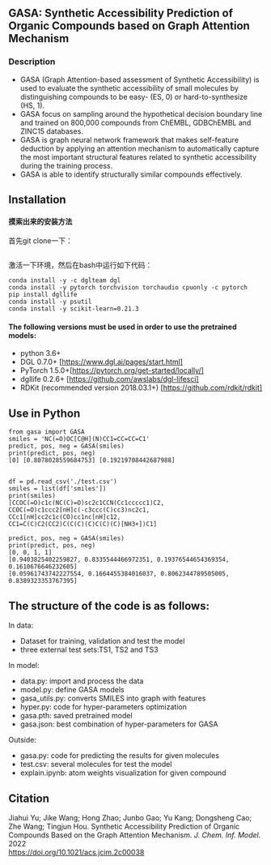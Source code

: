 ## GASA: Synthetic Accessibility Prediction of Organic Compounds based on Graph Attention Mechanism <br/>
### Description
* GASA (Graph Attention-based assessment of Synthetic Accessibility) is used to evaluate the synthetic accessibility of small molecules by distinguishing compounds to be easy- (ES, 0) or hard-to-synthesize (HS, 1).<br/>
* GASA focus on sampling around the hypothetical decision boundary line and trained on 800,000 compounds from ChEMBL, GDBChEMBL and ZINC15 databases.<br/>
* GASA is graph neural network framework that makes self-feature deduction by applying an attention mechanism to automatically capture the most important structural features related to synthetic accessibility during the training process.<br/>
* GASA is able to identify structurally similar compounds effectively.<br/>
## Installation
#### 摸索出来的安装方法
首先git clone一下：
```

```
激活一下环境，然后在bash中运行如下代码：
```
conda install -y -c dglteam dgl
conda install -y pytorch torchvision torchaudio cpuonly -c pytorch
pip install dgllife
conda install -y psutil
conda install -y scikit-learn=0.21.3
```
#### The following versions must be used in order to use the pretrained models:
* python 3.6+ <br/>
* DGL 0.7.0+ [https://www.dgl.ai/pages/start.html]<br/>
* PyTorch 1.5.0+[https://pytorch.org/get-started/locally/]<br/>
* dgllife 0.2.6+ [https://github.com/awslabs/dgl-lifesci]<br/>
* RDKit (recommended version 2018.03.1+) [https://github.com/rdkit/rdkit]

## Use in Python
```
from gasa import GASA 
smiles = 'NC(=O)OC[C@H](N)CC1=CC=CC=C1' 
predict, pos, neg = GASA(smiles) 
print(predict, pos, neg) 
[0] [0.8078028559684753] [0.19219708442687988] 


df = pd.read_csv('./test.csv')
smiles = list(df['smiles'])
print(smiles)
[CCOC(=O)c1c(NC(C)=O)sc2c1CCN(Cc1ccccc1)C2,
CCOC(=O)c1ccc2[nH]c(-c3ccc(C)cc3)nc2c1,
CCc1[nH]cc2c1c(CO)cc1nc[nH]c12,
CC1=C(C)C2(CC2)C(C(C)(C)C(C)(C)[NH3+])C1]

predict, pos, neg = GASA(smiles)
print(predict, pos, neg) 
[0, 0, 1, 1]
[0.9403825402259827, 0.8335544466972351, 0.19376544654369354, 0.1610676646232605]
[0.05961743742227554, 0.1664455384016037, 0.8062344789505005, 0.8389323353767395]
```
## The structure of the code is as follows:
In data: <br/>
 * Dataset for training, validation and test the model <br/>
 * three external test sets:TS1, TS2 and TS3 <br/>
 
In model: <br/> 
 * data.py: import and process the data <br/>
 * model.py: define GASA models <br/>
 * gasa_utils.py: converts SMILES into graph with features <br/>
 * hyper.py: code for hyper-parameters optimization <br/>
 * gasa.pth: saved pretrained model <br/>
 * gasa.json: best combination of hyper-parameters for GASA <br/>

Outside: <br/>
* gasa.py: code for predicting the results for given molecules <br/>
* test.csv: several molecules for test the model
* explain.ipynb: atom weights visualization for given compound <br/>

## Citation
Jiahui Yu; Jike Wang; Hong Zhao; Junbo Gao; Yu Kang; Dongsheng Cao; Zhe Wang; Tingjun Hou. Synthetic Accessibility Prediction of Organic Compounds Based on the Graph Attention Mechanism. *J. Chem. Inf. Model.* 2022 <br/>
https://doi.org/10.1021/acs.jcim.2c00038

